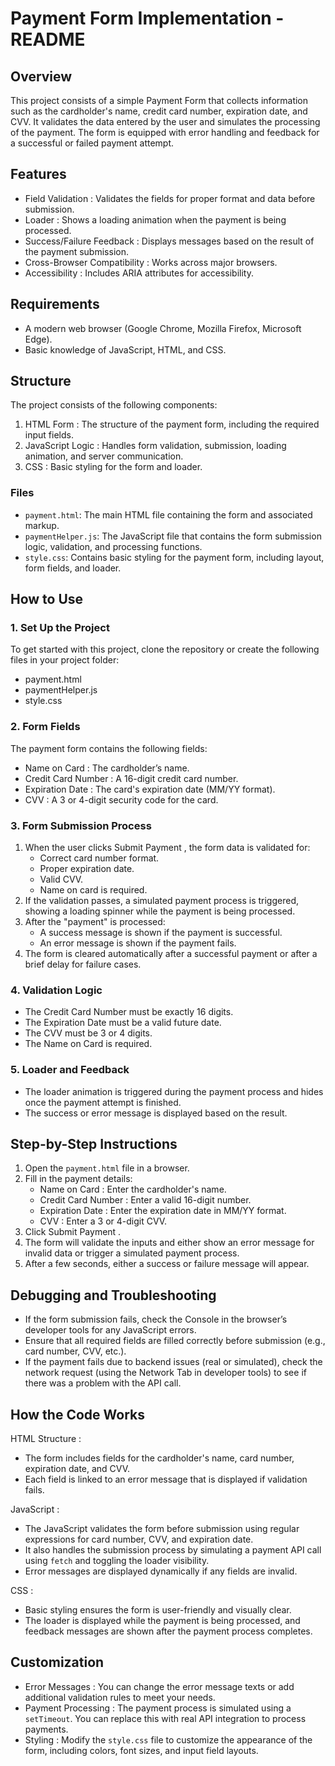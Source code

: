 # Payment Form Implementation - README

## Overview

This project consists of a simple Payment Form that collects information such as the cardholder's name, credit card number, expiration date, and CVV. It validates the data entered by the user and simulates the processing of the payment. The form is equipped with error handling and feedback for a successful or failed payment attempt.

## Features

* Field Validation : Validates the fields for proper format and data before submission.
* Loader : Shows a loading animation when the payment is being processed.
* Success/Failure Feedback : Displays messages based on the result of the payment submission.
* Cross-Browser Compatibility : Works across major browsers.
* Accessibility : Includes ARIA attributes for accessibility.

## Requirements

* A modern web browser (Google Chrome, Mozilla Firefox, Microsoft Edge).
* Basic knowledge of JavaScript, HTML, and CSS.

## Structure

The project consists of the following components:

1. HTML Form : The structure of the payment form, including the required input fields.
2. JavaScript Logic : Handles form validation, submission, loading animation, and server communication.
3. CSS : Basic styling for the form and loader.

### Files

* `payment.html`: The main HTML file containing the form and associated markup.
* `paymentHelper.js`: The JavaScript file that contains the form submission logic, validation, and processing functions.
* `style.css`: Contains basic styling for the payment form, including layout, form fields, and loader.

## How to Use

### 1. Set Up the Project

To get started with this project, clone the repository or create the following files in your project folder:

* payment.html
* paymentHelper.js
* style.css

### 2. Form Fields

The payment form contains the following fields:

* Name on Card : The cardholder’s name.
* Credit Card Number : A 16-digit credit card number.
* Expiration Date : The card's expiration date (MM/YY format).
* CVV : A 3 or 4-digit security code for the card.

### 3. Form Submission Process

1. When the user clicks  Submit Payment , the form data is validated for:
   * Correct card number format.
   * Proper expiration date.
   * Valid CVV.
   * Name on card is required.
2. If the validation passes, a simulated payment process is triggered, showing a loading spinner while the payment is being processed.
3. After the "payment" is processed:
   * A success message is shown if the payment is successful.
   * An error message is shown if the payment fails.
4. The form is cleared automatically after a successful payment or after a brief delay for failure cases.

### 4. Validation Logic

* The Credit Card Number must be exactly 16 digits.
* The Expiration Date must be a valid future date.
* The CVV must be 3 or 4 digits.
* The Name on Card is required.

### 5. Loader and Feedback

* The loader animation is triggered during the payment process and hides once the payment attempt is finished.
* The success or error message is displayed based on the result.

## Step-by-Step Instructions

1. Open the `payment.html` file in a browser.
2. Fill in the payment details:
   * Name on Card : Enter the cardholder's name.
   * Credit Card Number : Enter a valid 16-digit number.
   * Expiration Date : Enter the expiration date in MM/YY format.
   * CVV : Enter a 3 or 4-digit CVV.
3. Click  Submit Payment .
4. The form will validate the inputs and either show an error message for invalid data or trigger a simulated payment process.
5. After a few seconds, either a success or failure message will appear.

## Debugging and Troubleshooting

* If the form submission fails, check the Console in the browser’s developer tools for any JavaScript errors.
* Ensure that all required fields are filled correctly before submission (e.g., card number, CVV, etc.).
* If the payment fails due to backend issues (real or simulated), check the network request (using the Network Tab in developer tools) to see if there was a problem with the API call.

## How the Code Works

HTML Structure :

* The form includes fields for the cardholder's name, card number, expiration date, and CVV.
* Each field is linked to an error message that is displayed if validation fails.

JavaScript :

* The JavaScript validates the form before submission using regular expressions for card number, CVV, and expiration date.
* It also handles the submission process by simulating a payment API call using `fetch` and toggling the loader visibility.
* Error messages are displayed dynamically if any fields are invalid.

CSS :

* Basic styling ensures the form is user-friendly and visually clear.
* The loader is displayed while the payment is being processed, and feedback messages are shown after the payment process completes.

## Customization

* Error Messages : You can change the error message texts or add additional validation rules to meet your needs.
* Payment Processing : The payment process is simulated using a `setTimeout`. You can replace this with real API integration to process payments.
* Styling : Modify the `style.css` file to customize the appearance of the form, including colors, font sizes, and input field layouts.
